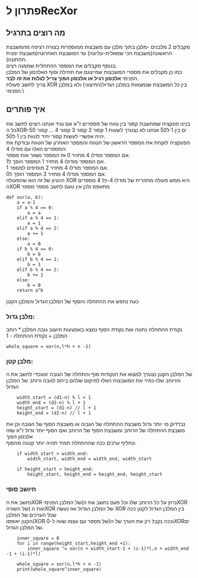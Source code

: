 # פתרון לRecXor
## מה רוצים בתרגיל
מקבלים 2 מלבנים -מלבן בתוך מלבן עם משבצות ממוספרות בצורה רציפה מהמשבצת הראשונה(משבצת הכי שמאלית-עליונה) עד המשבצת האחרונה(משבצת ימנית תחתונה).\
בנוסף מקבלים את המספר ההתחלית שממנה רצים.\
כמו כן מקבלים את מספרי המשבצות שמייצגם את תחילת וסוף האלכסון של המלבן הפנימי **אלכסון רגיל או אלכסון הפוך צריל לגלות את זה לבד**.\
צריך לחשב פעולת XOR בין כל המשבצת שנמצאות  במלבן הגדול(החיצוני) ולא במלבן הפנימי.\
## איך פותרים
בנינו פונקציה שמחשבת קסור בין טווח של מספרים ז"א אם נגיד אנחנו רוצים לחשב את כל הXOR-ים בין 1 ל50 אנחנו לא נצטרך לשעות 1 קסור 2 קסור 3 קסור 4 ... קסור 50\
יהיה אפשרי לעשות קסור יחיד לטווח בין 1 ל50.\
הפונקציה לוקחת את המספר הראשון של הטווח והמספר האחרון של הטווח ובודקת את המספרים האלו עם מודלו 4:\
אם המספר מודלו 4 מחזיר 0 אז המספר נשאר אות מספר.\
אם המספר מודולו 4 מחזיר 1 המספר הופך ל1.\
אם המספר מודלו 4 מחזיר 2 מוסיפים למספר 1.\
אם המספר מודלו 4 מחזיר 3 המספר הופך ל0.\
ההגיון של זה הוא שהפעולה XOR היא ממש פעולה מחזורית של מודלו 4-כל 4 מספרים הXOR מתאפס ולכן אין טעם לחשב מספר מספר
```
def xor(a, b):
    a = a-1
    if a % 4 == 0:
        a = a
    elif a % 4 == 1:
        a = 1
    elif a % 4 == 2:
        a += 1
    else:
        a = 0
    if b % 4 == 0:
        b = b
    elif b % 4 == 1:
        b = 1
    elif b % 4 == 2:
        b += 1
    else:
        b = 0
    return a^b
```
כעת נחפש את ההתחלה והסוף של המלבן הגדול והמלבן הקטן
### מלבן גדול:
נקודת ההתחלה נתונה ואת נקודת הסוף נמצא באמצעות חישוב גובה המלבן * רוחב המלבן + נקודת ההתחלה - 1
```
whole_square = xor(n,l*h + n -1)
```
### מלבן קטן:
כדי לחשב את הxor של המלבן הקטן נצטרך למצוא את הנקודות סוף והתחלה של הגובה והרוחב שלו-נמיר את המשבצות האלו למיקום שלהם ביחס לגובה ורוחב של המלבן הגדול
```
    width_start = (d1-n) % l + 1
    width_end = (d2-n) % l + 1
    height_start = (d1-n) // l + 1
    height_end = (d2-n) // l + 1
```
נבדדוק מי יותר גדול משבצת ההתחלה של הגבוה או משבצת הסוף של הגובה וכן את משבצת ההתחלה של הרוחב ומשבצת הסוף של הרוחב ואם הסוף יותר גדול ז"א שזה אלכסון הפוך\
ונחליף ערכים ככה שההתחלה תמיד תהיה יותר קטנה מהסוף.
```
    if width_start > width_end:
        width_start, width_end = width_end, width_start

    if height_start > height_end:
        height_start, height_end = height_end, height_start
```
### חיושב סופי
נחשב את הXOR של המלבן הפנימי(נרוץ על כל הרוחב שלו וכל פעם נחשב את הXOR של השורה) ואת הXOR של המלבן הגדול ואז נעשה XOR בין המלבן הגדול לקטן ככה שכל הערכים של המלבן\
הקטן יאופסו(XOR של מספר עם עצמו שווה ל-0)וככה נקבל רק את הערך של הXORים של המלבן הגדול.
```
    inner_square = 0
    for i in range(height_start,height_end +1):
        inner_square ^= xor(n + width_start-1 + (i-1)*l,n + width_end -1 + (i-1)*l)

    whole_square = xor(n,l*h + n -1)
    print(whole_square^inner_square)
```

